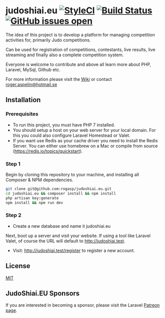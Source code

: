 # judoshiai.eu [![StyleCI](https://github.styleci.io/repos/282250229/shield?branch=master)](https://github.styleci.io/repos/282250229?branch=master) [![Build Status](https://travis-ci.com/rogasp/judoshiai.eu.svg?branch=master)](https://travis-ci.com/rogasp/judoshiai.eu) [![GitHub issues open](https://img.shields.io/github/issues/rogasp/judoshiai.eu.svg?maxAge=100)](https://github.com/rogasp/judoshiai.eu/issues)

The idea of this project is to develop a platform for managing competition activities for, primarily Judo competitions.

Can be used for registration of competitions, contestants, live results, live streaming and finally also a complete competition system.

Everyone is welcome to contribute and above all learn more about PHP, Laravel, MySql, Github etc.

For more information please visit the [Wiki](https://github.com/rogasp/judoshiai.eu/wiki) or contact roger.aspelin@hotmail.se

## Installation
### Prerequisites
* To run this project, you must have PHP 7 installed.
* You should setup a host on your web server for your local domain. For this you could also configure Laravel Homestead or Valet.
* If you want use Redis as your cache driver you need to install the Redis Server. You can either use homebrew on a Mac or compile from source (https://redis.io/topics/quickstart).
### Step 1
Begin by cloning this repository to your machine, and installing all Composer & NPM dependencies.  
```bash
git clone git@github.com:rogasp/judoshiai.eu.git
cd judoshiai.eu && composer install && npm install
php artisan key:generate
npm install && npm run dev
```
### Step 2
* Create a new database and name it judoshiai.eu

Next, boot up a server and visit your website. If using a tool like Laravel Valet, of course the URL will default to http://judoshiai.test.  

* Visit: http://judoshiai.test/register to register a new account.
## License
[MIT](https://github.com/rogasp/judoshiai.eu/blob/master/LICENSE)
## JudoShiai.EU Sponsors

If you are interested in becoming a sponsor, please visit the Laravel [Patreon page](https://patreon.com/judoshiai).


